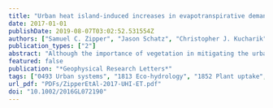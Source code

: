```yaml
---
title: "Urban heat island-induced increases in evapotranspirative demand"
date: 2017-01-01
publishDate: 2019-08-07T03:02:52.531554Z
authors: ["Samuel C. Zipper", "Jason Schatz", "Christopher J. Kucharik", "Steven P. Loheide"]
publication_types: ["2"]
abstract: "Although the importance of vegetation in mitigating the urban heat island (UHI) is known, the impacts of UHI-induced changes in micrometeorological conditions on vegetation are not well understood. Here we show that plant water requirements are significantly higher in urban areas compared to rural areas surrounding Madison, WI, driven by increased air temperature with minimal effects of decreased air moisture content. Local increases in impervious cover are strongly associated with increased evapotranspirative demand in a consistent manner across years, with most increases caused by elevated temperatures during the growing season rather than changes in changes in growing season length. Potential evapotranspiration is up to 10% higher due to the UHI, potentially mitigating changes to the water and energy balances caused by urbanization. Our results indicate that local-scale land cover decisions (increases in impervious cover) can significantly impact evapotranspirative demand, with likely implications for water and carbon cycling in urban ecosystems."
featured: false
publication: "*Geophysical Research Letters*"
tags: ["0493 Urban systems", "1813 Eco-hydrology", "1852 Plant uptake", "1878 Water/energy interactions", "3322 Land/atmosphere interactions", "ecohydrology", "plant water use", "urban climatology", "urban ecology", "urban heat island", "Reference evapotranspiration"]
url_pdf: "PDFs/ZipperEtAl-2017-UHI-ET.pdf"
doi: "10.1002/2016GL072190"
---
```


